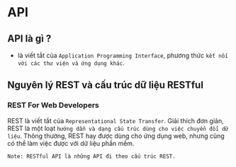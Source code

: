 # API

## API là gì ?
- là viết tắt của `Application Programming Interface`, phương thức `kết nối với các thư viện và ứng dụng khác`.

## Nguyên lý REST và cấu trúc dữ liệu RESTful
### REST For Web Developers
REST là viết tắt của `Representational State Transfer`. Giải thích đơn giản, REST là một loạt `hướng dẫn và dạng cấu trúc dùng cho việc chuyển đổi dữ liệu`. Thông thường, REST hay được dùng cho ứng dụng web, nhưng cũng có thể làm việc được với dữ liệu phần mềm.

```
Note: RESTful API là những API đi theo cấu trúc REST.
```
